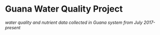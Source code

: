 # Guana Water Quality Project
*water quality and nutrient data collected in Guana system from July 2017-present*


